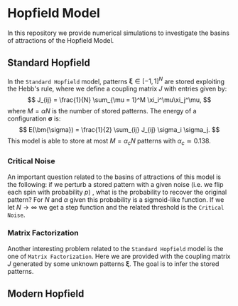 # Hopfield Model
In this repository we provide numerical simulations to investigate the basins of attractions of the Hopfield Model.
## Standard Hopfield
In the `Standard Hopfield` model, patterns $\bm{\xi} \in [-1, 1]^N$ are stored exploiting the Hebb's rule, where we define a coupling matrix $J$ with entries given by:
$$
	J_{ij} = \frac{1}{N} \sum_{\mu = 1}^M \xi_i^\mu\xi_j^\mu,
$$
where $M = \alpha N$ is the number of stored patterns.
The energy of a configuration $\bm{\sigma}$ is:
$$
E(\bm{\sigma}) = \frac{1}{2} \sum_{ij} J_{ij} \sigma_i \sigma_j.
$$
This model is able to store at most $M = \alpha_c N$ patterns with $\alpha_c \simeq 0.138$.
### Critical Noise
An important question related to the basins of attractions of this model is the following: if we perturb a stored pattern with a given noise (i.e. we flip each spin with probability $p$) , what is the probability to recover the original pattern? For $N$ and $\alpha$ given this probability is a sigmoid-like function. If we let $N\to \infty$ we get a step function and the related threshold is the `Critical Noise`.

### Matrix Factorization
Another interesting problem related to the `Standard Hopfield` model is the one of `Matrix Factorization`. Here we are provided with the coupling matrix $J$ generated by some unknown patterns $\bm{\xi}$. The goal is to infer the stored patterns. 

## Modern Hopfield
